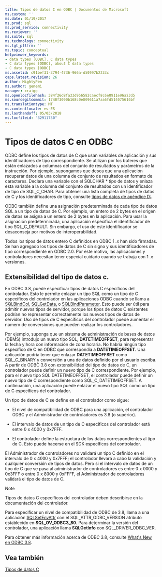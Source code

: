 ```yaml
---
title: Tipos de datos C en ODBC | Documentos de Microsoft
ms.custom: ''
ms.date: 01/19/2017
ms.prod: sql
ms.prod_service: connectivity
ms.reviewer: ''
ms.suite: sql
ms.technology: connectivity
ms.tgt_pltfrm: ''
ms.topic: conceptual
helpviewer_keywords:
- data types [ODBC], C data types
- C data types [ODBC], about C data types
- C data types [ODBC]
ms.assetid: c91bef31-3794-4736-966a-d50997b2233c
caps.latest.revision: 26
author: MightyPen
ms.author: genemi
manager: craigg
ms.openlocfilehash: 384f26d8fa33d956582caecf8c6e0911e96a23d5
ms.sourcegitcommit: 1740f3090b168c0e809611a7aa6fd514075616bf
ms.translationtype: MT
ms.contentlocale: es-ES
ms.lasthandoff: 05/03/2018
ms.locfileid: "32911730"
---
```

# <a name="c-data-types-in-odbc"></a>Tipos de datos C en ODBC
ODBC define los tipos de datos de C que usan variables de aplicación y sus identificadores de tipo correspondiente. Se utilizan por los búferes que están enlazados a columnas del conjunto de resultados y parámetros de la instrucción. Por ejemplo, supongamos que desea que una aplicación recuperar datos de una columna de conjunto de resultados en formato de caracteres. Declara una variable con el SQLCHAR * tipo de datos y enlaza esta variable a la columna del conjunto de resultados con un identificador de tipo de SQL_C_CHAR. Para obtener una lista completa de tipos de datos de C y los identificadores de tipo, consulte [tipos de datos de apéndice D:](../../../odbc/reference/appendixes/appendix-d-data-types.md).  
  
 ODBC también define una asignación predeterminada de cada tipo de datos SQL a un tipo de datos de C. Por ejemplo, un entero de 2 bytes en el origen de datos se asigna a un entero de 2 bytes en la aplicación. Para usar la asignación predeterminada, una aplicación especifica el identificador de tipo SQL_C_DEFAULT. Sin embargo, el uso de este identificador se desaconseja por motivos de interoperabilidad.  
  
 Todos los tipos de datos entero C definidos en ODBC 1 *.x* han sido firmadas. Se han agregado los tipos de datos de C sin signo y sus identificadores de tipo correspondiente en ODBC 2.0. Por este motivo, las aplicaciones y controladores necesitan tener especial cuidado cuando se trabaja con 1 *.x* versiones.  
  
## <a name="c-data-type-extensibility"></a>Extensibilidad del tipo de datos c.  
 En ODBC 3.8, puede especificar tipos de datos C específicos del controlador. Esto le permite enlazar un tipo SQL como un tipo de C específicos del controlador en las aplicaciones ODBC cuando se llama a [SQLBindCol](../../../odbc/reference/syntax/sqlbindcol-function.md), [SQLGetData](../../../odbc/reference/syntax/sqlgetdata-function.md), o [SQLBindParameter](../../../odbc/reference/syntax/sqlbindparameter-function.md). Esto puede ser útil para admitir nuevos tipos de servidor, porque los tipos de datos C existentes podrían no representar correctamente los nuevos tipos de datos de servidor. Uso de tipos de C específicos del controlador puede aumentar el número de conversiones que pueden realizar los controladores.  
  
 Por ejemplo, suponga que un sistema de administración de bases de datos (DBMS) introdujo un nuevo tipo SQL, **DATETIMEOFFSET**, para representar la fecha y hora con información de zona horaria. No habría ningún tipo específico de C en ODBC que correspondía a **DATETIMEOFFSET**. Una aplicación podría tener que enlazar **DATETIMEOFFSET** como SQL_C_BINARY y conversión a una de datos definido por el usuario escriba. A partir de ODBC 3.8 con extensibilidad del tipo de datos de C, un controlador puede definir un nuevo tipo de C correspondiente. Por ejemplo, para el nuevo tipo SQL DATETIMEOFFSET, el controlador puede definir un nuevo tipo de C correspondiente como SQL_C_DATETIMEOFFSET. A continuación, una aplicación puede enlazar el nuevo tipo SQL como un tipo de C específicos del controlador.  
  
 Un tipo de datos de C se define en el controlador como sigue:  
  
-   El nivel de compatibilidad de ODBC para una aplicación, el controlador ODBC y el Administrador de controladores es 3.8 (o superior).  
  
-   El intervalo de datos de un tipo de C específicos del controlador está entre 0 x 4000 y 0x7FFF.  
  
-   El controlador define la estructura de los datos correspondientes al tipo de C.  Esto puede hacerse en el SDK específicos del controlador.  
  
 El Administrador de controladores no validará un tipo C definido en el intervalo de 0 x 4000 y 0x7FFF; el controlador llevará a cabo la validación y cualquier conversión de tipos de datos. Pero si el intervalo de datos de un tipo de C que se pasa al administrador de controladores es entre 0 x 0000 y 0x3FFF o entre 0 x 8000 y 0xFFFF, el Administrador de controladores validará el tipo de datos de C.  
  
> [!NOTE]  
>  Tipos de datos C específicos del controlador deben describirse en la documentación del controlador.  
  
 Para especificar un nivel de compatibilidad de ODBC de 3.8, llama a una aplicación [SQLSetEnvAttr](../../../odbc/reference/syntax/sqlsetenvattr-function.md) con el SQL_ATTR_ODBC_VERSION atributo establecido en **SQL_OV_ODBC3_80**. Para determinar la versión del controlador, una aplicación llama **SQLGetInfo** con SQL_DRIVER_ODBC_VER.  
  
 Para obtener más información acerca de ODBC 3.8, consulte [What's New en ODBC 3.8](../../../odbc/reference/what-s-new-in-odbc-3-8.md).  
  
## <a name="see-also"></a>Vea también  
 [Tipos de datos C](../../../odbc/reference/appendixes/c-data-types.md)
